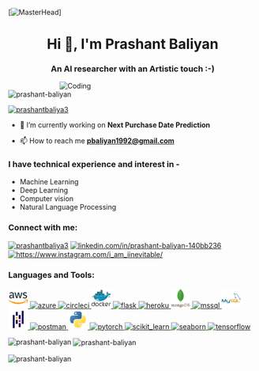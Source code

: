 [![MasterHead](https://www.shutterstock.com/image-photo/concept-futuristic-innovationtechnologyinternet-thingsbusinessman-holding-260nw-1787858606.jpg)]

<h1 align="center">Hi 👋, I'm Prashant Baliyan</h1>
<h3 align="center">An AI researcher with an Artistic touch :-)</h3>
<img align="right" alt="Coding" width="400" src="https://i.pinimg.com/originals/53/e9/45/53e945c516cebdffd987b6c2df159db1.jpg">

<p align="left"> <img src="https://komarev.com/ghpvc/?username=prashant-baliyan&label=Profile%20views&color=0e75b6&style=flat" alt="prashant-baliyan" /> </p>

<p align="left"> <a href="https://twitter.com/prashantbaliya3" target="blank"><img src="https://img.shields.io/twitter/follow/prashantbaliya3?logo=twitter&style=for-the-badge" alt="prashantbaliya3" /></a> </p>

- 🔭 I’m currently working on **Next Purchase Date Prediction**

- 📫 How to reach me **pbaliyan1992@gmail.com**

### I have technical experience and interest in -
* Machine Learning
* Deep Learning 
* Computer vision 
* Natural Language Processing 

<h3 align="left">Connect with me:</h3>
<p align="left">
<a href="https://twitter.com/prashantbaliya3" target="blank"><img align="center" src="https://raw.githubusercontent.com/rahuldkjain/github-profile-readme-generator/master/src/images/icons/Social/twitter.svg" alt="prashantbaliya3" height="30" width="40" /></a>
<a href="https://linkedin.com/in/linkedin.com/in/prashant-baliyan-140bb236" target="blank"><img align="center" src="https://raw.githubusercontent.com/rahuldkjain/github-profile-readme-generator/master/src/images/icons/Social/linked-in-alt.svg" alt="linkedin.com/in/prashant-baliyan-140bb236" height="30" width="40" /></a>
<a href="https://instagram.com/https://www.instagram.com/i_am_iinevitable/" target="blank"><img align="center" src="https://raw.githubusercontent.com/rahuldkjain/github-profile-readme-generator/master/src/images/icons/Social/instagram.svg" alt="https://www.instagram.com/i_am_iinevitable/" height="30" width="40" /></a>
</p>

<h3 align="left">Languages and Tools:</h3>
<p align="left"> <a href="https://aws.amazon.com" target="_blank" rel="noreferrer"> <img src="https://raw.githubusercontent.com/devicons/devicon/master/icons/amazonwebservices/amazonwebservices-original-wordmark.svg" alt="aws" width="40" height="40"/> </a> <a href="https://azure.microsoft.com/en-in/" target="_blank" rel="noreferrer"> <img src="https://www.vectorlogo.zone/logos/microsoft_azure/microsoft_azure-icon.svg" alt="azure" width="40" height="40"/> </a> <a href="https://circleci.com" target="_blank" rel="noreferrer"> <img src="https://www.vectorlogo.zone/logos/circleci/circleci-icon.svg" alt="circleci" width="40" height="40"/> </a> <a href="https://www.docker.com/" target="_blank" rel="noreferrer"> <img src="https://raw.githubusercontent.com/devicons/devicon/master/icons/docker/docker-original-wordmark.svg" alt="docker" width="40" height="40"/> </a> <a href="https://flask.palletsprojects.com/" target="_blank" rel="noreferrer"> <img src="https://www.vectorlogo.zone/logos/pocoo_flask/pocoo_flask-icon.svg" alt="flask" width="40" height="40"/> </a> <a href="https://heroku.com" target="_blank" rel="noreferrer"> <img src="https://www.vectorlogo.zone/logos/heroku/heroku-icon.svg" alt="heroku" width="40" height="40"/> </a> <a href="https://www.mongodb.com/" target="_blank" rel="noreferrer"> <img src="https://raw.githubusercontent.com/devicons/devicon/master/icons/mongodb/mongodb-original-wordmark.svg" alt="mongodb" width="40" height="40"/> </a> <a href="https://www.microsoft.com/en-us/sql-server" target="_blank" rel="noreferrer"> <img src="https://www.svgrepo.com/show/303229/microsoft-sql-server-logo.svg" alt="mssql" width="40" height="40"/> </a> <a href="https://www.mysql.com/" target="_blank" rel="noreferrer"> <img src="https://raw.githubusercontent.com/devicons/devicon/master/icons/mysql/mysql-original-wordmark.svg" alt="mysql" width="40" height="40"/> </a> <a href="https://pandas.pydata.org/" target="_blank" rel="noreferrer"> <img src="https://raw.githubusercontent.com/devicons/devicon/2ae2a900d2f041da66e950e4d48052658d850630/icons/pandas/pandas-original.svg" alt="pandas" width="40" height="40"/> </a> <a href="https://postman.com" target="_blank" rel="noreferrer"> <img src="https://www.vectorlogo.zone/logos/getpostman/getpostman-icon.svg" alt="postman" width="40" height="40"/> </a> <a href="https://www.python.org" target="_blank" rel="noreferrer"> <img src="https://raw.githubusercontent.com/devicons/devicon/master/icons/python/python-original.svg" alt="python" width="40" height="40"/> </a> <a href="https://pytorch.org/" target="_blank" rel="noreferrer"> <img src="https://www.vectorlogo.zone/logos/pytorch/pytorch-icon.svg" alt="pytorch" width="40" height="40"/> </a> <a href="https://scikit-learn.org/" target="_blank" rel="noreferrer"> <img src="https://upload.wikimedia.org/wikipedia/commons/0/05/Scikit_learn_logo_small.svg" alt="scikit_learn" width="40" height="40"/> </a> <a href="https://seaborn.pydata.org/" target="_blank" rel="noreferrer"> <img src="https://seaborn.pydata.org/_images/logo-mark-lightbg.svg" alt="seaborn" width="40" height="40"/> </a> <a href="https://www.tensorflow.org" target="_blank" rel="noreferrer"> <img src="https://www.vectorlogo.zone/logos/tensorflow/tensorflow-icon.svg" alt="tensorflow" width="40" height="40"/> </a> </p>

<p><img align="left" src="https://github-readme-stats.vercel.app/api/top-langs?username=prashant-baliyan&show_icons=true&locale=en&layout=compact" alt="prashant-baliyan" /></p>

<p>&nbsp;<img align="center" src="https://github-readme-stats.vercel.app/api?username=prashant-baliyan&show_icons=true&locale=en" alt="prashant-baliyan" /></p>

<p><img align="center" src="https://github-readme-streak-stats.herokuapp.com/?user=prashant-baliyan&" alt="prashant-baliyan" /></p>
